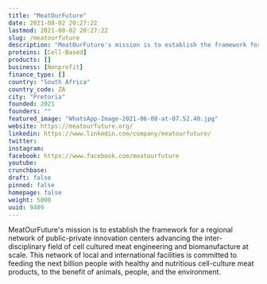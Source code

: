 ```yaml
---
title: "MeatOurFuture"
date: 2021-08-02 20:27:22
lastmod: 2021-08-02 20:27:22
slug: /meatourfuture
description: "MeatOurFuture's mission is to establish the framework for a regional network of public-private innovation centers advancing the inter-disciplinary field of cell cultured meat engineering and biomanufacture at scale. This network of local and international facilities is committed to feeding the next billion people with healthy and nutritious cell-culture meat products, to the benefit of animals, people, and the environment."
proteins: [Cell-Based]
products: []
business: [Nonprofit]
finance_type: []
country: "South Africa"
country_code: ZA
city: "Pretoria"
founded: 2021
founders: ""
featured_image: "WhatsApp-Image-2021-06-08-at-07.52.40.jpg"
website: https://meatourfuture.org/
linkedin: https://www.linkedin.com/company/meatourfuture/
twitter: 
instagram: 
facebook: https://www.facebook.com/meatourfuture
youtube: 
crunchbase: 
draft: false
pinned: false
homepage: false
weight: 5000
uuid: 9409
---
```

MeatOurFuture's mission is to establish the framework for a regional network of public-private innovation centers advancing the inter-disciplinary field of cell cultured meat engineering and biomanufacture at scale. This network of local and international facilities is committed to feeding the next billion people with healthy and nutritious cell-culture meat products, to the benefit of animals, people, and the environment.
